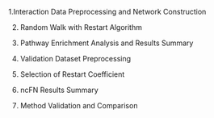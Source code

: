 1.Interaction Data Preprocessing and Network Construction

2. Random Walk with Restart Algorithm

3. Pathway Enrichment Analysis and Results Summary

4. Validation Dataset Preprocessing

5. Selection of Restart Coefficient

6. ncFN Results Summary

7. Method Validation and Comparison
